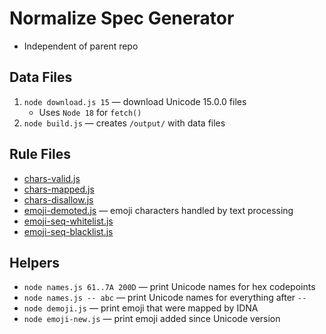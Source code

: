 # Normalize Spec Generator

* Independent of parent repo

## Data Files

1. `node download.js 15` — download Unicode 15.0.0 files
	* Uses `Node 18` for `fetch()`
1. `node build.js` — creates `/output/` with data files

## Rule Files

* [chars-valid.js](./rules/chars-valid.js)
* [chars-mapped.js](./rules/chars-mapped.js)
* [chars-disallow.js](./rules/chars-disallow.js) 
* [emoji-demoted.js](./rules/emoji-demoted.js) — emoji characters handled by text processing
* [emoji-seq-whitelist.js](./rules/emoji-seq-whitelist.js)
* [emoji-seq-blacklist.js](./rules/emoji-seq-blacklist.js)

## Helpers

* `node names.js 61..7A 200D` — print Unicode names for hex codepoints
* `node names.js -- abc` — print Unicode names for everything after `--`
* `node demoji.js` — print emoji that were mapped by IDNA
* `node emoji-new.js` — print emoji added since Unicode version
